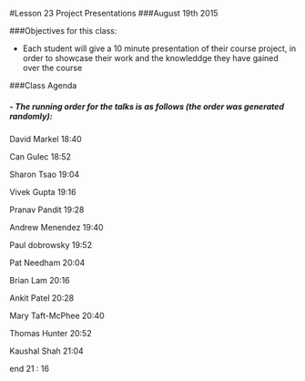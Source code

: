 #Lesson 23 Project Presentations
###August 19th 2015

###Objectives for this class:
 * Each student will give a 10 minute presentation of their course project, in order to showcase their work and the knowleddge they have gained over the course
 
###Class Agenda
##### - The running order for the talks is as follows (the order was generated randomly):
  
David Markel                             18:40

Can Gulec                                18:52

Sharon Tsao                              19:04

Vivek Gupta                              19:16

Pranav Pandit                            19:28

Andrew Menendez                          19:40

Paul dobrowsky                           19:52

Pat Needham                              20:04

Brian  Lam                               20:16

Ankit Patel                              20:28

Mary Taft-McPhee                         20:40

Thomas Hunter                            20:52

Kaushal Shah                             21:04

end 21 : 16
 
